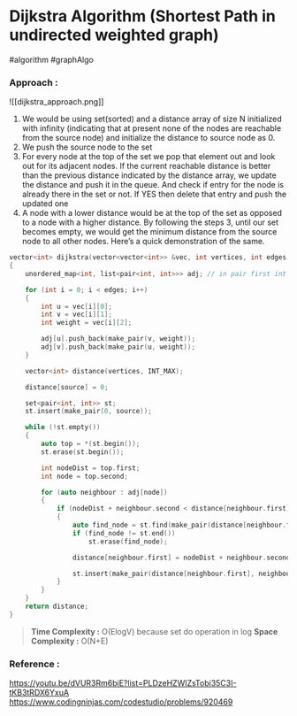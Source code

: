 # Dijkstra Algorithm (Shortest Path in undirected weighted graph)
#algorithm #graphAlgo



### Approach :

![[dijkstra_approach.png]]

1. We would be using set(sorted) and a distance array of size N initialized with infinity (indicating that at present none of the nodes are reachable from the source node) and initialize the distance to source node as 0.
2. We push the source node to the set
3.  For every node at the top of the set we pop that element out and look out for its adjacent nodes. If the current reachable distance is better than the previous distance indicated by the distance array, we update the distance and push it in the queue. And check if entry for the node is already there in the set or not. If YES then delete that entry and push the updated one
4.  A node with a lower distance would be at the top of the set as opposed to a node with a higher distance. By following the steps 3, until our set becomes empty, we would get the minimum distance from the source node to all other nodes. Here’s a quick demonstration of the same.

```C++
vector<int> dijkstra(vector<vector<int>> &vec, int vertices, int edges, int source)
{
    unordered_map<int, list<pair<int, int>>> adj; // in pair first int will be for vertex and second is for weight

    for (int i = 0; i < edges; i++)
    {
        int u = vec[i][0];
        int v = vec[i][1];
        int weight = vec[i][2];

        adj[u].push_back(make_pair(v, weight));
        adj[v].push_back(make_pair(u, weight));
    }

    vector<int> distance(vertices, INT_MAX);

    distance[source] = 0;

    set<pair<int, int>> st;
    st.insert(make_pair(0, source));

    while (!st.empty())
    {
        auto top = *(st.begin());
        st.erase(st.begin());

        int nodeDist = top.first;
        int node = top.second;

        for (auto neighbour : adj[node])
        {
            if (nodeDist + neighbour.second < distance[neighbour.first])
            {
                auto find_node = st.find(make_pair(distance[neighbour.first], neighbour.first));
                if (find_node != st.end())
                    st.erase(find_node);

                distance[neighbour.first] = nodeDist + neighbour.second;

                st.insert(make_pair(distance[neighbour.first], neighbour.first));
            }
        }
    }
    return distance;
}
```

> **Time Complexity :** O(ElogV) because set do operation in log
> **Space Complexity :** O(N+E)



### Reference :

https://youtu.be/dVUR3Rm6biE?list=PLDzeHZWIZsTobi35C3I-tKB3tRDX6YxuA
https://www.codingninjas.com/codestudio/problems/920469